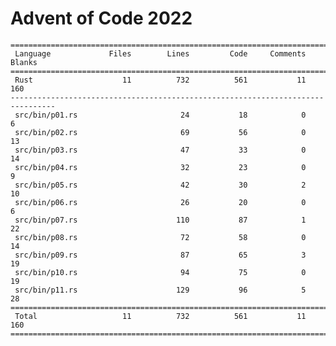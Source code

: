 # Advent of Code 2022

    ================================================================================
     Language             Files        Lines         Code     Comments       Blanks
    ================================================================================
     Rust                    11          732          561           11          160
    --------------------------------------------------------------------------------
     src/bin/p01.rs                       24           18            0            6
     src/bin/p02.rs                       69           56            0           13
     src/bin/p03.rs                       47           33            0           14
     src/bin/p04.rs                       32           23            0            9
     src/bin/p05.rs                       42           30            2           10
     src/bin/p06.rs                       26           20            0            6
     src/bin/p07.rs                      110           87            1           22
     src/bin/p08.rs                       72           58            0           14
     src/bin/p09.rs                       87           65            3           19
     src/bin/p10.rs                       94           75            0           19
     src/bin/p11.rs                      129           96            5           28
    ================================================================================
     Total                   11          732          561           11          160
    ================================================================================
